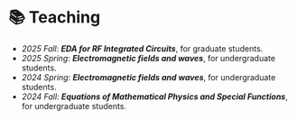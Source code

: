 # 📚 Teaching
- *2025 Fall*: ***EDA for RF Integrated Circuits***, for graduate students.
- *2025 Spring*: ***Electromagnetic fields and waves***, for undergraduate students.
- *2024 Spring*: ***Electromagnetic fields and waves***, for undergraduate students.
- *2024 Fall*: ***Equations of Mathematical Physics and Special Functions***, for undergraduate students.
